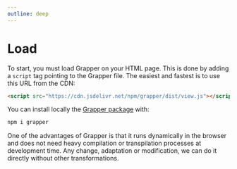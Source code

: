 ```yaml
---
outline: deep
---
```


# Load

To start, you must load Grapper on your HTML page.
This is done by adding a `script` tag pointing to the Grapper file.
The easiest and fastest is to use this URL from the CDN:

```html
<script src="https://cdn.jsdelivr.net/npm/grapper/dist/view.js"></script>
```

You can install locally the [Grapper package](https://www.npmjs.com/package/grapper) with:

```bash
npm i grapper
```

One of the advantages of Grapper is that it runs dynamically in the browser and does not need 
heavy compilation or transpilation processes at development time. 
Any change, adaptation or modification, we can do it directly without other transformations.
